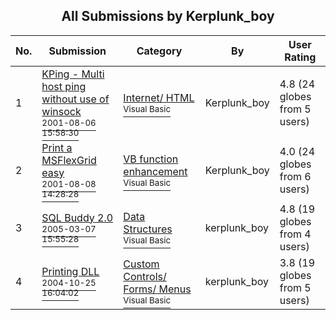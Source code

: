 ﻿<div align="center">

## All Submissions by Kerplunk\_boy

</div>

No.  | Submission | Category | By   | User Rating
---- | ---------- | -------- | ---- | -----------
1 | [KPing \- Multi host ping without use of winsock<br /><sup>2001-08-06 15:58:30</sup>](https://github.com/Planet-Source-Code/kerplunk-boy-kping-multi-host-ping-without-use-of-winsock__1-25936) | [Internet/ HTML<br /><sup>Visual Basic</sup>](../ByCategory/internet-html__1-34.md) | Kerplunk\_boy | 4.8 (24 globes from 5 users)
2 | [Print a MSFlexGrid easy<br /><sup>2001-08-08 14:28:28</sup>](https://github.com/Planet-Source-Code/kerplunk-boy-print-a-msflexgrid-easy__1-25987) | [VB function enhancement<br /><sup>Visual Basic</sup>](../ByCategory/vb-function-enhancement__1-25.md) | Kerplunk\_boy | 4.0 (24 globes from 6 users)
3 | [SQL Buddy 2\.0<br /><sup>2005-03-07 15:55:28</sup>](https://github.com/Planet-Source-Code/kerplunk-boy-sql-buddy-2-0__1-59483) | [Data Structures<br /><sup>Visual Basic</sup>](../ByCategory/data-structures__1-33.md) | kerplunk\_boy | 4.8 (19 globes from 4 users)
4 | [Printing DLL<br /><sup>2004-10-25 16:04:02</sup>](https://github.com/Planet-Source-Code/kerplunk-boy-printing-dll__1-56921) | [Custom Controls/ Forms/  Menus<br /><sup>Visual Basic</sup>](../ByCategory/custom-controls-forms-menus__1-4.md) | kerplunk\_boy | 3.8 (19 globes from 5 users)
